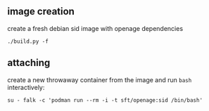 ## image creation

create a fresh debian sid image with openage dependencies

```
./build.py -f
```

## attaching

create a new throwaway container from the image and run `bash` interactively:

```
su - falk -c 'podman run --rm -i -t sft/openage:sid /bin/bash'
```
